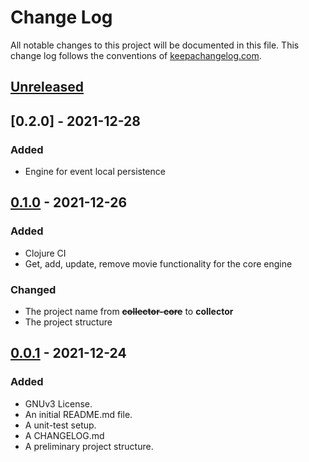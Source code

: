 # Change Log

All notable changes to this project will be documented in this file. This change log follows the conventions
of [keepachangelog.com](http://keepachangelog.com/).

## [Unreleased]

## [0.2.0] - 2021-12-28

### Added

- Engine for event local persistence

## [0.1.0] - 2021-12-26

### Added

- Clojure CI
- Get, add, update, remove movie functionality for the core engine

### Changed

- The project name from ~~**collector-core**~~ to **collector**
- The project structure

## [0.0.1] - 2021-12-24

### Added

- GNUv3 License.
- An initial README.md file.
- A unit-test setup.
- A CHANGELOG.md
- A preliminary project structure.

[Unreleased]: https://github.com/pgegh/collector/compare/v0.2.0...HEAD

[0.1.0]: https://github.com/pgegh/collector/compare/v0.1.0...v0.2.0

[0.1.0]: https://github.com/pgegh/collector/compare/v0.0.1...v0.1.0

[0.0.1]: https://github.com/pgegh/collector/releases/tag/v0.0.1